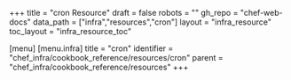 +++
title = "cron Resource"
draft = false
robots = ""
gh_repo = "chef-web-docs"
data_path = ["infra","resources","cron"]
layout = "infra_resource"
toc_layout = "infra_resource_toc"

[menu]
  [menu.infra]
    title = "cron"
    identifier = "chef_infra/cookbook_reference/resources/cron"
    parent = "chef_infra/cookbook_reference/resources"
+++

<!-- The contents of this page are automatically generated from the cron.yaml file in the data directory. -->
<!-- To suggest a change, edit the https://github.com/chef/chef/blob/master/lib/chef/resource/cron.rb file
      and submit a pull request to the https://github.com/chef/chef repository. -->
